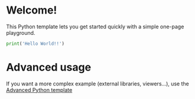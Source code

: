 # Welcome!

This Python template lets you get started quickly with a simple one-page playground.

```python runnable
print('Hello World!!')
```

# Advanced usage

If you want a more complex example (external libraries, viewers...), use the [Advanced Python template](https://tech.io/select-repo/429)
